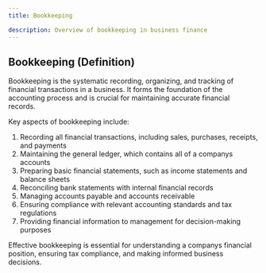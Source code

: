 ```yaml
---
title: Bookkeeping

description: Overview of bookkeeping in business finance
---
```

## Bookkeeping (Definition)
Bookkeeping is the systematic recording, organizing, and tracking of financial transactions in a business. It forms the foundation of the accounting process and is crucial for maintaining accurate financial records.

Key aspects of bookkeeping include:
1. Recording all financial transactions, including sales, purchases, receipts, and payments
2. Maintaining the general ledger, which contains all of a companys accounts
3. Preparing basic financial statements, such as income statements and balance sheets
4. Reconciling bank statements with internal financial records
5. Managing accounts payable and accounts receivable
6. Ensuring compliance with relevant accounting standards and tax regulations
7. Providing financial information to management for decision-making purposes

Effective bookkeeping is essential for understanding a companys financial position, ensuring tax compliance, and making informed business decisions.